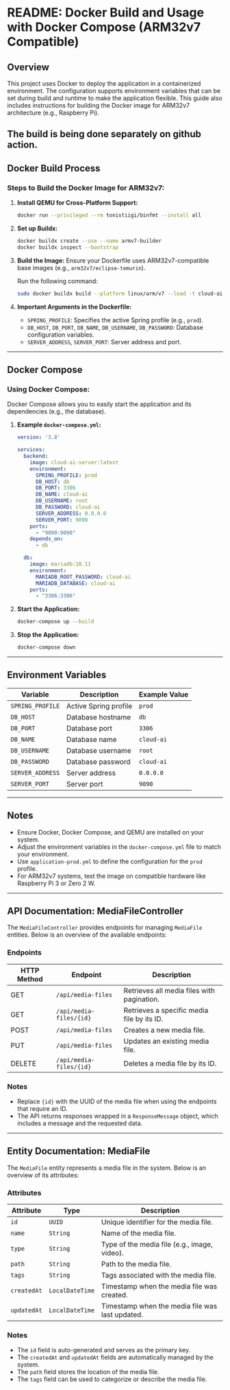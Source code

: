 # README: Docker Build and Usage with Docker Compose (ARM32v7 Compatible)

## Overview
This project uses Docker to deploy the application in a containerized environment. The configuration supports environment variables that can be set during build and runtime to make the application flexible. This guide also includes instructions for building the Docker image for ARM32v7 architecture (e.g., Raspberry Pi).

The build is being done separately on github action.
---

## Docker Build Process

### Steps to Build the Docker Image for ARM32v7:

1. **Install QEMU for Cross-Platform Support:**
   ```bash
   docker run --privileged --rm tonistiigi/binfmt --install all
   ```

2. **Set up Buildx:**
   ```bash
   docker buildx create --use --name armv7-builder
   docker buildx inspect --bootstrap
   ```

3. **Build the Image:**
   Ensure your Dockerfile uses ARM32v7-compatible base images (e.g., `arm32v7/eclipse-temurin`).

   Run the following command:
   ```bash
   sudo docker buildx build --platform linux/arm/v7 --load -t cloud-ai-server:latest -f Dockerfile.server .
   ```

4. **Important Arguments in the Dockerfile:**
   - `SPRING_PROFILE`: Specifies the active Spring profile (e.g., `prod`).
   - `DB_HOST`, `DB_PORT`, `DB_NAME`, `DB_USERNAME`, `DB_PASSWORD`: Database configuration variables.
   - `SERVER_ADDRESS`, `SERVER_PORT`: Server address and port.

---

## Docker Compose

### Using Docker Compose:
Docker Compose allows you to easily start the application and its dependencies (e.g., the database).

1. **Example `docker-compose.yml`:**
   ```yaml
   version: '3.8'

   services:
     backend:
       image: cloud-ai-server:latest
       environment:
         SPRING_PROFILE: prod
         DB_HOST: db
         DB_PORT: 3306
         DB_NAME: cloud-ai
         DB_USERNAME: root
         DB_PASSWORD: cloud-ai
         SERVER_ADDRESS: 0.0.0.0
         SERVER_PORT: 9090
       ports:
         - "9090:9090"
       depends_on:
         - db

     db:
       image: mariadb:10.11
       environment:
         MARIADB_ROOT_PASSWORD: cloud-ai
         MARIADB_DATABASE: cloud-ai
       ports:
         - "3306:3306"
   ```

2. **Start the Application:**
   ```bash
   docker-compose up --build
   ```

3. **Stop the Application:**
   ```bash
   docker-compose down
   ```

---

## Environment Variables

| Variable         | Description                          | Example Value      |
|------------------|--------------------------------------|--------------------|
| `SPRING_PROFILE` | Active Spring profile               | `prod`             |
| `DB_HOST`        | Database hostname                   | `db`               |
| `DB_PORT`        | Database port                       | `3306`             |
| `DB_NAME`        | Database name                       | `cloud-ai`         |
| `DB_USERNAME`    | Database username                   | `root`             |
| `DB_PASSWORD`    | Database password                   | `cloud-ai`         |
| `SERVER_ADDRESS` | Server address                      | `0.0.0.0`          |
| `SERVER_PORT`    | Server port                         | `9090`             |

---

## Notes
- Ensure Docker, Docker Compose, and QEMU are installed on your system.
- Adjust the environment variables in the `docker-compose.yml` file to match your environment.
- Use `application-prod.yml` to define the configuration for the `prod` profile.
- For ARM32v7 systems, test the image on compatible hardware like Raspberry Pi 3 or Zero 2 W.

---

## API Documentation: MediaFileController

The `MediaFileController` provides endpoints for managing `MediaFile` entities. Below is an overview of the available endpoints:

### Endpoints

| HTTP Method | Endpoint                | Description                                |
|-------------|-------------------------|--------------------------------------------|
| GET         | `/api/media-files`      | Retrieves all media files with pagination. |
| GET         | `/api/media-files/{id}` | Retrieves a specific media file by its ID. |
| POST        | `/api/media-files`      | Creates a new media file.                  |
| PUT         | `/api/media-files`      | Updates an existing media file.            |
| DELETE      | `/api/media-files/{id}` | Deletes a media file by its ID.            |

### Notes
- Replace `{id}` with the UUID of the media file when using the endpoints that require an ID.
- The API returns responses wrapped in a `ResponseMessage` object, which includes a message and the requested data.

---

## Entity Documentation: MediaFile

The `MediaFile` entity represents a media file in the system. Below is an overview of its attributes:

### Attributes

| Attribute   | Type            | Description                                 |
|-------------|-----------------|---------------------------------------------|
| `id`        | `UUID`          | Unique identifier for the media file.       |
| `name`      | `String`        | Name of the media file.                     |
| `type`      | `String`        | Type of the media file (e.g., image, video).|
| `path`      | `String`        | Path to the media file.                     |
| `tags`      | `String`        | Tags associated with the media file.        |
| `createdAt` | `LocalDateTime` | Timestamp when the media file was created.  |
| `updatedAt` | `LocalDateTime` | Timestamp when the media file was last updated. |

### Notes
- The `id` field is auto-generated and serves as the primary key.
- The `createdAt` and `updatedAt` fields are automatically managed by the system.
- The `path` field stores the location of the media file.
- The `tags` field can be used to categorize or describe the media file.
